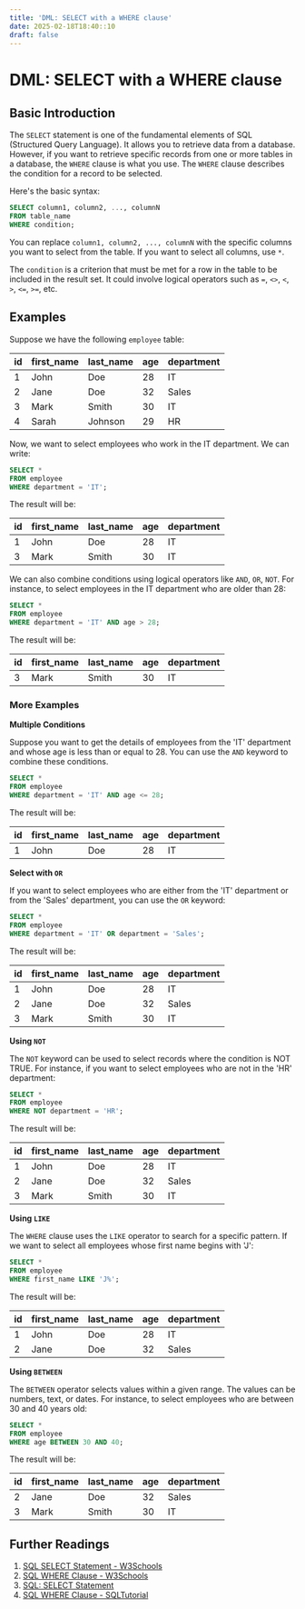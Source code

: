 ```yaml
---
title: 'DML: SELECT with a WHERE clause'
date: 2025-02-18T18:40::10
draft: false
---
```


# DML: SELECT with a WHERE clause

## Basic Introduction

The `SELECT` statement is one of the fundamental elements of SQL (Structured Query Language). It allows you to retrieve data from a database. However, if you want to retrieve specific records from one or more tables in a database, the `WHERE` clause is what you use. The `WHERE` clause describes the condition for a record to be selected.

Here's the basic syntax:

```sql
SELECT column1, column2, ..., columnN
FROM table_name
WHERE condition;
```

You can replace `column1, column2, ..., columnN` with the specific columns you want to select from the table. If you want to select all columns, use `*`.

The `condition` is a criterion that must be met for a row in the table to be included in the result set. It could involve logical operators such as `=`, `<>`, `<`, `>`, `<=`, `>=`, etc.

## Examples

Suppose we have the following `employee` table:

| id  | first_name | last_name | age | department |
| --- | ---------- | --------- | --- | ---------- |
| 1   | John       | Doe       | 28  | IT         |
| 2   | Jane       | Doe       | 32  | Sales      |
| 3   | Mark       | Smith     | 30  | IT         |
| 4   | Sarah      | Johnson   | 29  | HR         |

Now, we want to select employees who work in the IT department. We can write:

```sql
SELECT *
FROM employee
WHERE department = 'IT';
```

The result will be:

| id  | first_name | last_name | age | department |
| --- | ---------- | --------- | --- | ---------- |
| 1   | John       | Doe       | 28  | IT         |
| 3   | Mark       | Smith     | 30  | IT         |

We can also combine conditions using logical operators like `AND`, `OR`, `NOT`. For instance, to select employees in the IT department who are older than 28:

```sql
SELECT *
FROM employee
WHERE department = 'IT' AND age > 28;
```

The result will be:

| id  | first_name | last_name | age | department |
| --- | ---------- | --------- | --- | ---------- |
| 3   | Mark       | Smith     | 30  | IT         |

### More Examples

**Multiple Conditions**

Suppose you want to get the details of employees from the 'IT' department and whose age is less than or equal to 28. You can use the `AND` keyword to combine these conditions.

```sql
SELECT *
FROM employee
WHERE department = 'IT' AND age <= 28;
```

The result will be:

| id  | first_name | last_name | age | department |
| --- | ---------- | --------- | --- | ---------- |
| 1   | John       | Doe       | 28  | IT         |

**Select with `OR`**

If you want to select employees who are either from the 'IT' department or from the 'Sales' department, you can use the `OR` keyword:

```sql
SELECT *
FROM employee
WHERE department = 'IT' OR department = 'Sales';
```

The result will be:

| id  | first_name | last_name | age | department |
| --- | ---------- | --------- | --- | ---------- |
| 1   | John       | Doe       | 28  | IT         |
| 2   | Jane       | Doe       | 32  | Sales      |
| 3   | Mark       | Smith     | 30  | IT         |

**Using `NOT`**

The `NOT` keyword can be used to select records where the condition is NOT TRUE. For instance, if you want to select employees who are not in the 'HR' department:

```sql
SELECT *
FROM employee
WHERE NOT department = 'HR';
```

The result will be:

| id  | first_name | last_name | age | department |
| --- | ---------- | --------- | --- | ---------- |
| 1   | John       | Doe       | 28  | IT         |
| 2   | Jane       | Doe       | 32  | Sales      |
| 3   | Mark       | Smith     | 30  | IT         |

**Using `LIKE`**

The `WHERE` clause uses the `LIKE` operator to search for a specific pattern. If we want to select all employees whose first name begins with 'J':

```sql
SELECT *
FROM employee
WHERE first_name LIKE 'J%';
```

The result will be:

| id  | first_name | last_name | age | department |
| --- | ---------- | --------- | --- | ---------- |
| 1   | John       | Doe       | 28  | IT         |
| 2   | Jane       | Doe       | 32  | Sales      |

**Using `BETWEEN`**

The `BETWEEN` operator selects values within a given range. The values can be numbers, text, or dates. For instance, to select employees who are between 30 and 40 years old:

```sql
SELECT *
FROM employee
WHERE age BETWEEN 30 AND 40;
```

The result will be:

| id  | first_name | last_name | age | department |
| --- | ---------- | --------- | --- | ---------- |
| 2   | Jane       | Doe       | 32  | Sales      |
| 3   | Mark       | Smith     | 30  | IT         |

## Further Readings

1. [SQL SELECT Statement - W3Schools](https://www.w3schools.com/sql/sql_select.asp)
2. [SQL WHERE Clause - W3Schools](https://www.w3schools.com/sql/sql_where.asp)
3. [SQL: SELECT Statement](https://www.sqltutorial.org/sql-select/)
4. [SQL WHERE Clause - SQLTutorial](https://www.sqltutorial.org/sql-where/)
